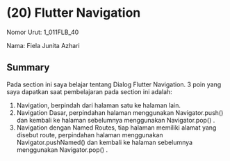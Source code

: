# (20) Flutter Navigation
Nomor Urut: 1_011FLB_40

Nama: Fiela Junita Azhari

## Summary
Pada section ini saya belajar tentang Dialog Flutter Navigation.
3 poin yang saya dapatkan saat pembelajaran pada section ini adalah:
1. Navigation, berpindah dari halaman satu ke halaman lain.
2. Navigation Dasar, perpindahan halaman menggunakan Navigator.push() dan kembali ke halaman sebelumnya menggunakan Navigator.pop() .
3. Navigation dengan Named Routes, tiap halaman memiliki alamat yang disebut route, perpindahan halaman menggunakan Navigator.pushNamed() dan kembali ke halaman sebelumnya menggunakan Navigator.pop() .